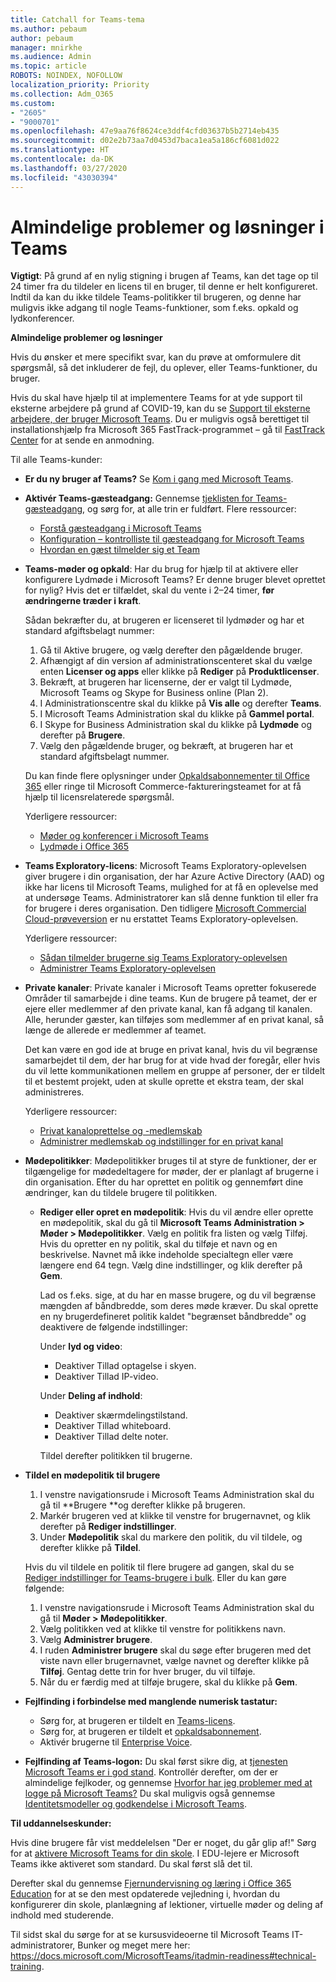```yaml
---
title: Catchall for Teams-tema
ms.author: pebaum
author: pebaum
manager: mnirkhe
ms.audience: Admin
ms.topic: article
ROBOTS: NOINDEX, NOFOLLOW
localization_priority: Priority
ms.collection: Adm_O365
ms.custom:
- "2605"
- "9000701"
ms.openlocfilehash: 47e9aa76f8624ce3ddf4cfd03637b5b2714eb435
ms.sourcegitcommit: d02e2b73aa7d0453d7baca1ea5a186cf6081d022
ms.translationtype: HT
ms.contentlocale: da-DK
ms.lasthandoff: 03/27/2020
ms.locfileid: "43030394"
---
```

# <a name="teams-common-issues-and-resolutions"></a>Almindelige problemer og løsninger i Teams

**Vigtigt**: På grund af en nylig stigning i brugen af Teams, kan det tage op til 24 timer fra du tildeler en licens til en bruger, til denne er helt konfigureret. Indtil da kan du ikke tildele Teams-politikker til brugeren, og denne har muligvis ikke adgang til nogle Teams-funktioner, som f.eks. opkald og lydkonferencer.

**Almindelige problemer og løsninger**

Hvis du ønsker et mere specifikt svar, kan du prøve at omformulere dit spørgsmål, så det inkluderer de fejl, du oplever, eller Teams-funktioner, du bruger.

Hvis du skal have hjælp til at implementere Teams for at yde support til eksterne arbejdere på grund af COVID-19, kan du se [Support til eksterne arbejdere, der bruger Microsoft Teams](https://docs.microsoft.com/microsoftteams/support-remote-work-with-teams). Du er muligvis også berettiget til installationshjælp fra Microsoft 365 FastTrack-programmet – gå til [FastTrack Center](https://www.microsoft.com/fasttrack) for at sende en anmodning.

Til alle Teams-kunder:

- **Er du ny bruger af Teams?** Se [Kom i gang med Microsoft Teams](https://docs.microsoft.com/microsoftteams/get-started-with-teams-quick-start).
- **Aktivér Teams-gæsteadgang:** Gennemse [tjeklisten for Teams-gæsteadgang](https://docs.microsoft.com/microsoftteams/guest-access-checklist), og sørg for, at alle trin er fuldført. Flere ressourcer:
    - [Forstå gæsteadgang i Microsoft Teams](https://docs.microsoft.com/microsoftteams/guest-access)
    - [Konfiguration – kontrolliste til gæsteadgang for Microsoft Teams](https://docs.microsoft.com/microsoftteams/guest-access-checklist)
    - [Hvordan en gæst tilmelder sig et Team](https://docs.microsoft.com/microsoftteams/guest-joins)

- **Teams-møder og opkald**: Har du brug for hjælp til at aktivere eller konfigurere Lydmøde i Microsoft Teams? Er denne bruger blevet oprettet for nylig? Hvis det er tilfældet, skal du vente i 2–24 timer, **før ændringerne træder i kraft**. 

    Sådan bekræfter du, at brugeren er licenseret til lydmøder og har et standard afgiftsbelagt nummer:
    1.    Gå til Aktive brugere, og vælg derefter den pågældende bruger.
    2.    Afhængigt af din version af administrationscenteret skal du vælge enten **Licenser og apps** eller klikke på **Rediger** på **Produktlicenser**.
    3.    Bekræft, at brugeren har licenserne, der er valgt til Lydmøde, Microsoft Teams og Skype for Business online (Plan 2).
    4.    I Administrationscentre skal du klikke på **Vis alle** og derefter **Teams**.
    5.    I Microsoft Teams Administration skal du klikke på **Gammel portal**.
    6.    I Skype for Business Administration skal du klikke på **Lydmøde** og derefter på **Brugere**.
    7.    Vælg den pågældende bruger, og bekræft, at brugeren har et standard afgiftsbelagt nummer.
    
    Du kan finde flere oplysninger under [Opkaldsabonnementer til Office 365](https://docs.microsoft.com/microsoftteams/calling-plans-for-office-365) eller ringe til Microsoft Commerce-faktureringsteamet for at få hjælp til licensrelaterede spørgsmål.

    Yderligere ressourcer:

    - [Møder og konferencer i Microsoft Teams](https://docs.microsoft.com/microsoftteams/deploy-meetings-microsoft-teams-landing-page)
    - [Lydmøde i Office 365](https://docs.microsoft.com/microsoftteams/audio-conferencing-in-office-365)

- **Teams Exploratory-licens**: Microsoft Teams Exploratory-oplevelsen giver brugere i din organisation, der har Azure Active Directory (AAD) og ikke har licens til Microsoft Teams, mulighed for at få en oplevelse med at undersøge Teams. Administratorer kan slå denne funktion til eller fra for brugere i deres organisation. Den tidligere [Microsoft Commercial Cloud-prøveversion](https://docs.microsoft.com/microsoftteams/iw-trial-teams) er nu erstattet Teams Exploratory-oplevelsen.

    Yderligere ressourcer:

    - [Sådan tilmelder brugerne sig Teams Exploratory-oplevelsen](https://docs.microsoft.com/microsoftteams/teams-exploratory#how-users-sign-up-for-the-teams-exploratory-experience)
    - [Administrer Teams Exploratory-oplevelsen](https://docs.microsoft.com/microsoftteams/teams-exploratory#manage-the-teams-exploratory-experience)

- **Private kanaler**: Private kanaler i Microsoft Teams opretter fokuserede Områder til samarbejde i dine teams. Kun de brugere på teamet, der er ejere eller medlemmer af den private kanal, kan få adgang til kanalen. Alle, herunder gæster, kan tilføjes som medlemmer af en privat kanal, så længe de allerede er medlemmer af teamet.

    Det kan være en god ide at bruge en privat kanal, hvis du vil begrænse samarbejdet til dem, der har brug for at vide hvad der foregår, eller hvis du vil lette kommunikationen mellem en gruppe af personer, der er tildelt til et bestemt projekt, uden at skulle oprette et ekstra team, der skal administreres.

    Yderligere ressourcer:
    - [Privat kanaloprettelse og -medlemskab](https://docs.microsoft.com/microsoftteams/private-channels#private-channel-creation-and-membership)
    - [Administrer medlemskab og indstillinger for en privat kanal](https://docs.microsoft.com/microsoftteams/private-channels#manage-private-channel-membership-and-settings)

- **Mødepolitikker**: Mødepolitikker bruges til at styre de funktioner, der er tilgængelige for mødedeltagere for møder, der er planlagt af brugerne i din organisation. Efter du har oprettet en politik og gennemført dine ændringer, kan du tildele brugere til politikken. 
    - **Rediger eller opret en mødepolitik**: Hvis du vil ændre eller oprette en mødepolitik, skal du gå til **Microsoft Teams Administration > Møder > Mødepolitikker**.  Vælg en politik fra listen og vælg Tilføj. Hvis du opretter en ny politik, skal du tilføje et navn og en beskrivelse. Navnet må ikke indeholde specialtegn eller være længere end 64 tegn. Vælg dine indstillinger, og klik derefter på **Gem**.

        Lad os f.eks. sige, at du har en masse brugere, og du vil begrænse mængden af båndbredde, som deres møde kræver. Du skal oprette en ny brugerdefineret politik kaldet "begrænset båndbredde" og deaktivere de følgende indstillinger:

        Under **lyd og video**:
        - Deaktiver Tillad optagelse i skyen.
        - Deaktiver Tillad IP-video.

        Under **Deling af indhold**:
        - Deaktiver skærmdelingstilstand.
        - Deaktiver Tillad whiteboard.
        - Deaktiver Tillad delte noter.

        Tildel derefter politikken til brugerne.

- **Tildel en mødepolitik til brugere**

    1. I venstre navigationsrude i Microsoft Teams Administration skal du gå til **Brugere **og derefter klikke på brugeren.
    2. Markér brugeren ved at klikke til venstre for brugernavnet, og klik derefter på **Rediger indstillinger**.
    3. Under **Mødepolitik** skal du markere den politik, du vil tildele, og derefter klikke på **Tildel**. 

    Hvis du vil tildele en politik til flere brugere ad gangen, skal du se [Rediger indstillinger for Teams-brugere i bulk](https://docs.microsoft.com/microsoftteams/edit-user-settings-in-bulk). Eller du kan gøre følgende:

    1. I venstre navigationsrude i Microsoft Teams Administration skal du gå til **Møder > Mødepolitikker**.
    2. Vælg politikken ved at klikke til venstre for politikkens navn.
    3. Vælg **Administrer brugere**.
    4. I ruden **Administrer brugere** skal du søge efter brugeren med det viste navn eller brugernavnet, vælge navnet og derefter klikke på **Tilføj**. Gentag dette trin for hver bruger, du vil tilføje.
    5. Når du er færdig med at tilføje brugere, skal du klikke på **Gem**.

- **Fejlfinding i forbindelse med manglende numerisk tastatur:**  

    - Sørg for, at brugeren er tildelt en [Teams-licens](https://docs.microsoft.com/MicrosoftTeams/assign-teams-licenses).
    - Sørg for, at brugeren er tildelt et [opkaldsabonnement](https://docs.microsoft.com/MicrosoftTeams/calling-plan-landing-page).
    - Aktivér brugerne til [Enterprise Voice](https://docs.microsoft.com/skypeforbusiness/skype-for-business-hybrid-solutions/plan-your-phone-system-cloud-pbx-solution/enable-users-for-enterprise-voice-online-and-phone-system-voicemail#to-enable-your-users-for-phone-system-in-office-365-voice-and-voicemail).

- **Fejlfinding af Teams-logon:** Du skal først sikre dig, at [tjenesten Microsoft Teams er i god stand](https://admin.microsoft.com/Adminportal/Home?source=applauncher#/servicehealth). Kontrollér derefter, om der er almindelige fejlkoder, og gennemse [Hvorfor har jeg problemer med at logge på Microsoft Teams?](https://support.office.com/article/a02f683b-61a3-4008-9447-ee60c5593b0f)  Du skal muligvis også gennemse [Identitetsmodeller og godkendelse i Microsoft Teams](https://docs.microsoft.com/MicrosoftTeams/identify-models-authentication).

**Til uddannelseskunder:**

Hvis dine brugere får vist meddelelsen "Der er noget, du går glip af!" Sørg for at [aktivere Microsoft Teams for din skole](https://docs.microsoft.com/microsoft-365/education/intune-edu-trial/enable-microsoft-teams). I EDU-lejere er Microsoft Teams ikke aktiveret som standard. Du skal først slå det til.

Derefter skal du gennemse [Fjernundervisning og læring i Office 365 Education](https://support.office.com/article/remote-teaching-and-learning-in-office-365-education-f651ccae-7b65-478b-8366-51bb884025c4) for at se den mest opdaterede vejledning i, hvordan du konfigurerer din skole, planlægning af lektioner, virtuelle møder og deling af indhold med studerende.

Til sidst skal du sørge for at se kursusvideoerne til Microsoft Teams IT-administratorer, Bunker og meget mere her: https://docs.microsoft.com/MicrosoftTeams/itadmin-readiness#technical-training. 
